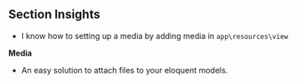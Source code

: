 ## Section Insights

- I know how to setting up a media by adding media in `app\resources\view`

**Media**

- An easy solution to attach files to your eloquent models.